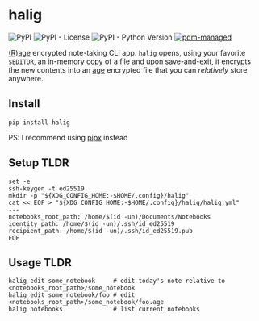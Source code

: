 # halig

![PyPI](https://img.shields.io/pypi/v/halig?logo=python)
![PyPI - License](https://img.shields.io/pypi/l/halig)
![PyPI - Python Version](https://img.shields.io/pypi/pyversions/halig)
[![pdm-managed](https://img.shields.io/badge/pdm-managed-blueviolet)](https://pdm.fming.dev)

[(R)age](https://github.com/woodruffw/pyrage) encrypted note-taking CLI app. `halig` opens, using your
favorite `$EDITOR`,
an in-memory copy of a file and upon save-and-exit, it encrypts the new contents into
an [age](https://github.com/FiloSottile/age) encrypted file that you can _relatively_ store anywhere.

## Install

```shell
pip install halig
```

PS: I recommend using [pipx](https://pypa.github.io/pipx/) instead

## Setup TLDR

```shell
set -e
ssh-keygen -t ed25519
mkdir -p "${XDG_CONFIG_HOME:-$HOME/.config}/halig"
cat << EOF > "${XDG_CONFIG_HOME:-$HOME/.config}/halig/halig.yml"
---
notebooks_root_path: /home/$(id -un)/Documents/Notebooks
identity_path: /home/$(id -un)/.ssh/id_ed25519
recipient_path: /home/$(id -un)/.ssh/id_ed25519.pub
EOF
```

## Usage TLDR

```shell
halig edit some_notebook     # edit today's note relative to <notebooks_root_path>/some_notebook
halig edit some_notebook/foo # edit  <notebooks_root_path>/some_notebook/foo.age
halig notebooks              # list current notebooks

```